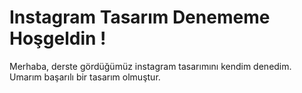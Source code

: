 # Instagram Tasarım Denememe Hoşgeldin !

Merhaba, derste gördüğümüz instagram tasarımını kendim denedim. Umarım başarılı bir tasarım olmuştur.